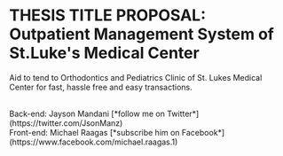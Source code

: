 # THESIS TITLE PROPOSAL: Outpatient Management System of St.Luke's Medical Center

Aid to tend to Orthodontics and Pediatrics Clinic of St. Lukes Medical Center for fast, hassle free and easy transactions.

<br />
Back-end: Jayson Mandani [*follow me on Twitter*] (https://twitter.com/JsonManz)
<br />
Front-end: Michael Raagas [*subscribe him on Facebook*] (https://www.facebook.com/michael.raagas.1)
